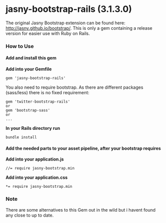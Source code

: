 jasny-bootstrap-rails (3.1.3.0)
=================================

The original Jasny Bootstrap extension can be found here: http://jasny.github.io/bootstrap/.
This is only a gem containing a release version for easier use with Ruby on Rails.


### How to Use

#### Add and install this gem

**Add into your Gemfile**

`gem 'jasny-bootstrap-rails'`

You also need to require bootstrap.
As there are different packages (sass/less) there is no fixed requirement:

```
gem 'twitter-bootstrap-rails'
or
gem 'bootstrap-sass'
or
...
```

**In your Rails directory run**

`bundle install`

#### Add the needed parts to your asset pipeline, after your bootstrap requires

**Add into your application.js**

`//= require jasny-bootstrap.min`


**Add into your application.css**

`*= require jasny-bootstrap.min`


### Note

There are some alternatives to this Gem out in the wild but i havent found any close to up to date.
